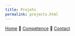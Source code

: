 ```yaml
---
title: Projets
permalink: projects.html
---
```

[Home](index.html) 🔶 [Compétence](skills.html) 🔶 [Contact](https://mihani.typeform.com/to/DMC8iL)

